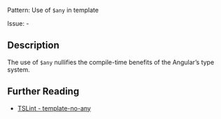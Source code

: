 Pattern: Use of `$any` in template

Issue: -

## Description

The use of `$any` nullifies the compile-time benefits of the Angular’s type system.

## Further Reading

* [TSLint - template-no-any](http://codelyzer.com/rules/template-no-any/)